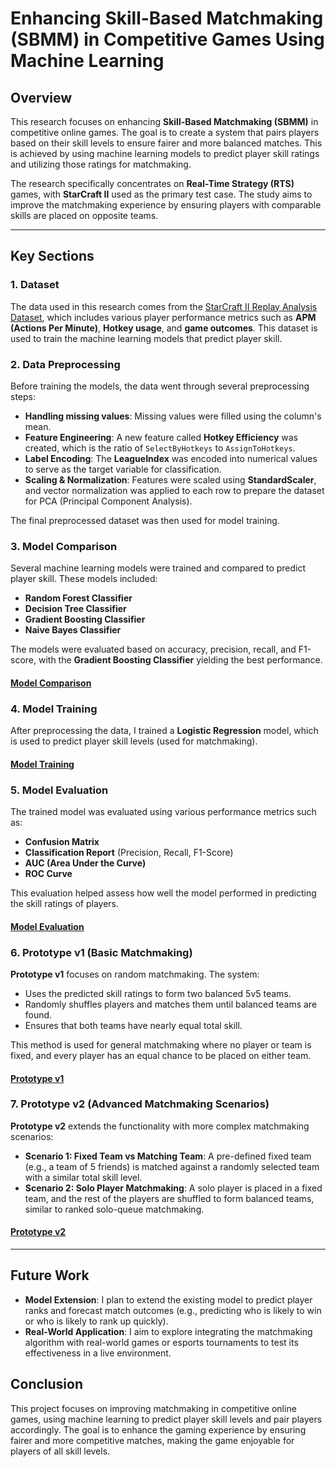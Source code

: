 # Enhancing Skill-Based Matchmaking (SBMM) in Competitive Games Using Machine Learning

## Overview

This research focuses on enhancing **Skill-Based Matchmaking (SBMM)** in competitive online games. The goal is to create a system that pairs players based on their skill levels to ensure fairer and more balanced matches. This is achieved by using machine learning models to predict player skill ratings and utilizing those ratings for matchmaking.

The research specifically concentrates on **Real-Time Strategy (RTS)** games, with **StarCraft II** used as the primary test case. The study aims to improve the matchmaking experience by ensuring players with comparable skills are placed on opposite teams.

---

## Key Sections

### 1. **Dataset**

The data used in this research comes from the [StarCraft II Replay Analysis Dataset](https://www.kaggle.com/datasets/sfu-summit/starcraft-ii-replay-analysis), which includes various player performance metrics such as **APM (Actions Per Minute)**, **Hotkey usage**, and **game outcomes**. This dataset is used to train the machine learning models that predict player skill.

### 2. **Data Preprocessing**

Before training the models, the data went through several preprocessing steps:
- **Handling missing values**: Missing values were filled using the column's mean.
- **Feature Engineering**: A new feature called **Hotkey Efficiency** was created, which is the ratio of `SelectByHotkeys` to `AssignToHotkeys`.
- **Label Encoding**: The **LeagueIndex** was encoded into numerical values to serve as the target variable for classification.
- **Scaling & Normalization**: Features were scaled using **StandardScaler**, and vector normalization was applied to each row to prepare the dataset for PCA (Principal Component Analysis).

The final preprocessed dataset was then used for model training.

### 3. **Model Comparison**

Several machine learning models were trained and compared to predict player skill. These models included:
- **Random Forest Classifier**
- **Decision Tree Classifier**
- **Gradient Boosting Classifier**
- **Naive Bayes Classifier**

The models were evaluated based on accuracy, precision, recall, and F1-score, with the **Gradient Boosting Classifier** yielding the best performance.

#### [Model Comparison](https://github.com/LaXnZ/enhancing-sbmm-in-competitive-games/blob/model-comparison/Model_Comparison_with_Original_Dataset.ipynb)

### 4. **Model Training**

After preprocessing the data, I trained a **Logistic Regression** model, which is used to predict player skill levels (used for matchmaking).

#### [Model Training](https://github.com/LaXnZ/enhancing-sbmm-in-competitive-games/blob/model-training/Preprocessing_Dataset_%2B_Training_a_Model_Using_LogisticRegression.ipynb)

### 5. **Model Evaluation**

The trained model was evaluated using various performance metrics such as:
- **Confusion Matrix**
- **Classification Report** (Precision, Recall, F1-Score)
- **AUC (Area Under the Curve)**
- **ROC Curve**

This evaluation helped assess how well the model performed in predicting the skill ratings of players.

#### [Model Evaluation](https://github.com/LaXnZ/enhancing-sbmm-in-competitive-games/tree/model-evaluation)

### 6. **Prototype v1 (Basic Matchmaking)**

**Prototype v1** focuses on random matchmaking. The system:
- Uses the predicted skill ratings to form two balanced 5v5 teams.
- Randomly shuffles players and matches them until balanced teams are found.
- Ensures that both teams have nearly equal total skill.

This method is used for general matchmaking where no player or team is fixed, and every player has an equal chance to be placed on either team.

#### [Prototype v1](https://github.com/LaXnZ/enhancing-sbmm-in-competitive-games/blob/prototype-v1/SBMM_Prototype_V1_0.ipynb)

### 7. **Prototype v2 (Advanced Matchmaking Scenarios)**

**Prototype v2** extends the functionality with more complex matchmaking scenarios:
- **Scenario 1: Fixed Team vs Matching Team**: A pre-defined fixed team (e.g., a team of 5 friends) is matched against a randomly selected team with a similar total skill level.
- **Scenario 2: Solo Player Matchmaking**: A solo player is placed in a fixed team, and the rest of the players are shuffled to form balanced teams, similar to ranked solo-queue matchmaking.

#### [Prototype v2](https://github.com/LaXnZ/enhancing-sbmm-in-competitive-games/blob/prototype-v2/SBMM_Prototype_V2_0.ipynb)

---

## Future Work

- **Model Extension**: I plan to extend the existing model to predict player ranks and forecast match outcomes (e.g., predicting who is likely to win or who is likely to rank up quickly).
- **Real-World Application**: I aim to explore integrating the matchmaking algorithm with real-world games or esports tournaments to test its effectiveness in a live environment.


## Conclusion

This project focuses on improving matchmaking in competitive online games, using machine learning to predict player skill levels and pair players accordingly. The goal is to enhance the gaming experience by ensuring fairer and more competitive matches, making the game enjoyable for players of all skill levels.

